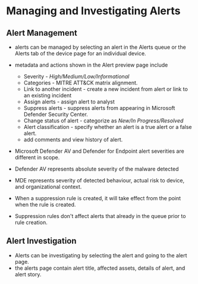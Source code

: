 # Managing and Investigating Alerts

## Alert Management

- alerts can be managed by selecting an alert in the Alerts queue or the Alerts tab of the device page for an individual device. 
- metadata and actions shown in the Alert preview page include
	- Severity - *High/Medium/Low/Informational*
	- Categories - MITRE ATT&CK matrix alignment. 
	- Link to another incident - create a new incident from alert or link to an existing incident
	- Assign alerts - assign alert to analyst
	- Suppress alerts - suppress alerts from appearing in Microsoft Defender Security Center.
	- Change status of alert - categorize as *New/In Progress/Resolved* 
	- Alert classification - specify whether an alert is a true alert or a false alert.
	- add comments and view history of alert.

- Microsoft Defender AV and Defender for Endpoint alert severities are different in scope.
- Defender AV represents absolute severity of the malware detected
- MDE represents severity of detected behaviour, actual risk to device, and organizational context.
- When a suppression rule is created, it will take effect from the point when the rule is created.
- Suppression rules don't affect alerts that already in the queue prior to rule creation. 

## Alert Investigation

- Alerts can be investigating by selecting the alert and going to the alert page.
- the alerts page contain alert title, affected assets, details of alert, and alert story.
